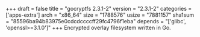 +++
draft = false
title = "gocryptfs 2.3.1-2"
version = "2.3.1-2"
categories = ['apps-extra']
arch = "x86_64"
size = "1788576"
usize = "7881157"
sha1sum = "85596ba94b83975e0cdcdccccff29fc4796f1eba"
depends = "['glibc', 'openssl>=3.1.0']"
+++
Encrypted overlay filesystem written in Go.